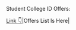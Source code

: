 Student College ID Offers:


[Link 👇](https://github.com/ShreyamMaity/student-offers)|Offers List Is Here|
